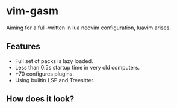 # vim-gasm

Aiming for a full-written in lua neovim configuration, luavim arises.

## Features
* Full set of packs is lazy loaded.
* Less than 0.5s startup time in very old computers.
* +70 configures plugins.
* Using builtin LSP and Treesitter.

## How does it look?

